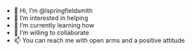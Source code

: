 - 👋 Hi, I’m @lspringfieldsmith
- 👀 I’m interested in helping 
- 🌱 I’m currently learning how 
- 💞️ I’m willing to collaborate 
- 📫 You can reach me with open arms and a positive attitude

<!---
lspringfieldsmith/lspringfieldsmith is a ✨ special ✨ repository because its `README.md` (this file) appears on your GitHub profile.
You can click the Preview link to take a look at your changes.
--->
